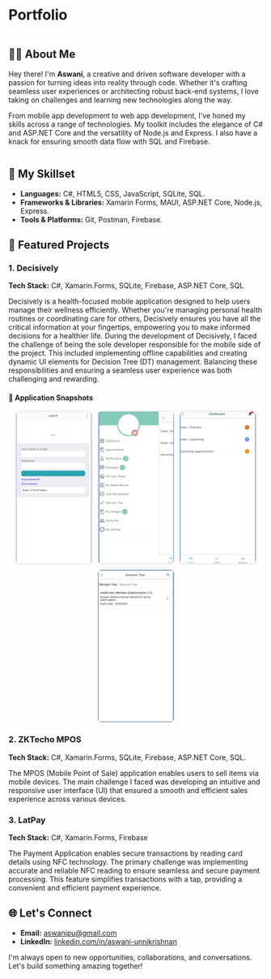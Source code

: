 # Portfolio


<div style="display: flex; align-items: center; justify-content: space-between;">
  <div>
    <h2>👨‍💻 About Me</h2>
    <p>
      Hey there! I'm <strong>Aswani</strong>, a creative and driven software developer with a passion for turning ideas into reality through code. Whether it's crafting seamless user experiences or architecting robust back-end systems, I love taking on challenges and learning new technologies along the way.
    </p>
    <p>
      From mobile app development to web app development, I've honed my skills across a range of technologies. My toolkit includes the elegance of C# and ASP.NET Core and the versatility of Node.js and Express. I also have a knack for ensuring smooth data flow with SQL and Firebase.
    </p>
  </div>
  
</div>


## 💼 My Skillset
- **Languages:** C#, HTML5, CSS, JavaScript, SQLite, SQL.
- **Frameworks & Libraries:** Xamarin Forms, MAUI, ASP.NET Core, Node.js, Express. 
- **Tools & Platforms:** Git, Postman, Firebase.

## 🚀 Featured Projects
### 1. Decisively
**Tech Stack:** C#, Xamarin.Forms, SQLite, Firebase, ASP.NET Core, SQL

Decisively is a health-focused mobile application designed to help users manage their wellness efficiently.
Whether you're managing personal health routines or coordinating care for others, Decisively ensures you have all the critical information at your fingertips, empowering you to make informed decisions for a healthier life.
During the development of Decisively, I faced the challenge of being the sole developer responsible for the mobile side of the project. This included implementing offline capabilities and creating dynamic UI elements for Decision Tree (DT)  management. Balancing these responsibilities and ensuring a seamless user experience was both challenging and rewarding.


#### 📸 Application Snapshots

<div style="display: flex; flex-wrap: wrap; gap: 10px; justify-content: center;">
  <img src="./images/login.jpg" alt="Login" style="width: 150px; height: 300px; object-fit: cover; border: 1px solid #ddd; border-radius: 8px;">
  <img src="./images/Menu.jpg" alt="Menu" style="width: 150px; height: 300px; object-fit: cover; border: 1px solid #ddd; border-radius: 8px;">
  <img src="./images/dashboard.jpg" alt="Dashboard" style="width: 150px; height: 300px; object-fit: cover; border: 1px solid #ddd; border-radius: 8px;">
  
  <img src="./images/dt.jpg" alt="DT" style="width: 150px; height: 300px; object-fit: cover; border: 1px solid #ddd; border-radius: 8px;">
</div>


### 2. ZKTecho MPOS
**Tech Stack:** C#, Xamarin.Forms, SQLite, Firebase, ASP.NET Core, SQL.

The MPOS (Mobile Point of Sale) application enables users to sell items via mobile devices. The main challenge I faced was developing an intuitive and responsive user interface (UI) that ensured a smooth and efficient sales experience across various devices.

### 3. LatPay
**Tech Stack:** C#, Xamarin.Forms, Firebase

The Payment Application enables secure transactions by reading card details using NFC technology. The primary challenge was implementing accurate and reliable NFC reading to ensure seamless and secure payment processing. This feature simplifies transactions with a tap, providing a convenient and efficient payment experience.

## 🌐 Let's Connect
- **Email:** [aswanipu@gmail.com](mailto:aswanipu@gmail.com)
- **LinkedIn:** [linkedin.com/in/aswani-unnikrishnan](www.linkedin.com/in/aswani-unnikrishnan)

I'm always open to new opportunities, collaborations, and conversations. Let's build something amazing together!